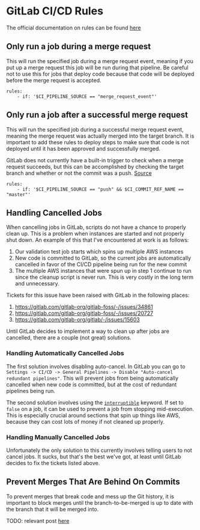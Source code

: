 # GitLab CI/CD Rules
The official documentation on rules can be found [here](https://docs.gitlab.com/ee/ci/yaml/#rules)

## Only run a job during a merge request
This will run the specified job during a merge request event, meaning if you put up a merge request this job will be run during that pipeline. Be careful not to use this for jobs that deploy code because that code will be deployed before the merge request is accepted.
```
rules:
    - if: '$CI_PIPELINE_SOURCE == "merge_request_event"'
```

## Only run a job after a successful merge request
This will run the specified job during a successful merge request event, meaning the merge request was actually merged into the target branch. It is important to add these rules to deploy steps to make sure that code is not deployed until it has been approved and successfully merged.

GitLab does not currently have a built-in trigger to check when a merge request succeeds, but this can be accomplished by checking the target branch and whether or not the commit was a push. [Source](https://stackoverflow.com/a/63893810)
```
rules:
    - if: '$CI_PIPELINE_SOURCE == "push" && $CI_COMMIT_REF_NAME == "master"'
```

## Handling Cancelled Jobs
When cancelling jobs in GitLab, scripts do not have a chance to properly clean up. This is a problem when instances are started and not properly shut down. An example of this that I've encountered at work is as follows:
1. Our validation test job starts which spins up multiple AWS instances
2. New code is committed to GitLab, so the current jobs are automatically cancelled in favor of the CI/CD pipeline being run for the new commit
3. The multiple AWS instances that were spun up in step 1 continue to run since the cleanup script is never run. This is very costly in the long term and unnecessary.

Tickets for this issue have been raised with GitLab in the following places:
1. https://gitlab.com/gitlab-org/gitlab-foss/-/issues/34861
2. https://gitlab.com/gitlab-org/gitlab-foss/-/issues/20727
3. https://gitlab.com/gitlab-org/gitlab/-/issues/15603

Until GitLab decides to implement a way to clean up after jobs are cancelled, there are a couple (not great) solutions.

### Handling Automatically Cancelled Jobs
The first solution involves disabling auto-cancel. In GitLab you can go to `Settings -> CI/CD -> General Pipelines -> Disable "Auto-cancel redundant pipelines"`. This will prevent jobs from being automatically cancelled when new code is committed, but at the cost of redundant pipelines being run.

The second solution involves using the [`interruptible`](https://docs.gitlab.com/ee/ci/yaml/#interruptible) keyword. If set to `false` on a job, it can be used to prevent a job from stopping mid-execution. This is especially crucial around sections that spin up things like AWS, because they can cost lots of money if not cleaned up properly.

### Handling Manually Cancelled Jobs
Unfortunately the only solution to this currently involves telling users to not cancel jobs. It sucks, but that's the best we've got, at least until GitLab decides to fix the tickets listed above.

## Prevent Merges That Are Behind On Commits
To prevent merges that break code and mess up the Git history, it is important to block merges until the branch-to-be-merged is up to date with the branch that it will be merged into.

TODO: relevant post [here](https://stackoverflow.com/questions/45015210)
